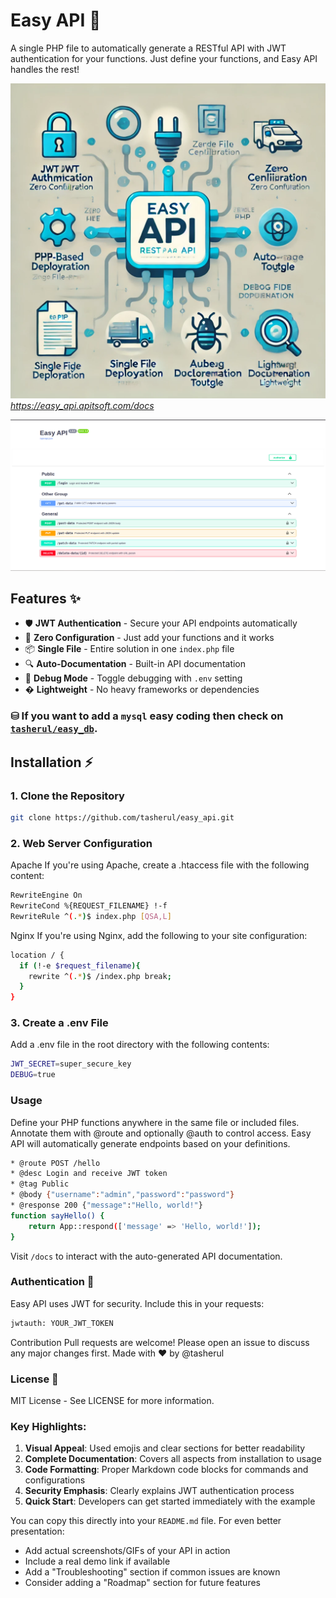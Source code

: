 # Easy API 🚀

A single PHP file to automatically generate a RESTful API with JWT authentication for your functions. Just define your functions, and Easy API handles the rest!

![Demo](https://raw.githubusercontent.com/tasherul/easy_api/refs/heads/main/demo.webp) *https://easy_api.apitsoft.com/docs*


![Demo](https://raw.githubusercontent.com/tasherul/easy_api/refs/heads/main/essy_api.png) 

## Features ✨
- 🛡️ **JWT Authentication** - Secure your API endpoints automatically
- 🔌 **Zero Configuration** - Just add your functions and it works
- 📦 **Single File** - Entire solution in one `index.php` file
- 🔍 **Auto-Documentation** - Built-in API documentation
- 🚦 **Debug Mode** - Toggle debugging with `.env` setting
- � **Lightweight** - No heavy frameworks or dependencies

### ⛁ If you want to add a `mysql` easy coding then check on [`tasherul/easy_db`](https://github.com/tasherul/easy_db).

## Installation ⚡

### 1. Clone the Repository
```bash
git clone https://github.com/tasherul/easy_api.git
```

### 2. Web Server Configuration
Apache
If you're using Apache, create a .htaccess file with the following content:
```bash
RewriteEngine On
RewriteCond %{REQUEST_FILENAME} !-f
RewriteRule ^(.*)$ index.php [QSA,L]
```
Nginx
If you're using Nginx, add the following to your site configuration:
```bash
location / {
  if (!-e $request_filename){
    rewrite ^(.*)$ /index.php break;
  }
}
```

### 3. Create a .env File
Add a .env file in the root directory with the following contents:
```bash
JWT_SECRET=super_secure_key
DEBUG=true
```

### Usage
Define your PHP functions anywhere in the same file or included files.
Annotate them with @route and optionally @auth to control access.
Easy API will automatically generate endpoints based on your definitions.
```bash
* @route POST /hello
* @desc Login and receive JWT token
* @tag Public
* @body {"username":"admin","password":"password"}
* @response 200 {"message":"Hello, world!"}
function sayHello() {
    return App::respond(['message' => 'Hello, world!']);
}
```
Visit `/docs` to interact with the auto-generated API documentation.

### Authentication 🔐
Easy API uses JWT for security. Include this in your requests:
```bash
jwtauth: YOUR_JWT_TOKEN
```

Contribution
Pull requests are welcome! Please open an issue to discuss any major changes first.
Made with ❤️ by @tasherul

### License 📄
MIT License - See LICENSE for more information.

### Key Highlights:
1. **Visual Appeal**: Used emojis and clear sections for better readability
2. **Complete Documentation**: Covers all aspects from installation to usage
3. **Code Formatting**: Proper Markdown code blocks for commands and configurations
4. **Security Emphasis**: Clearly explains JWT authentication process
5. **Quick Start**: Developers can get started immediately with the example

You can copy this directly into your `README.md` file. For even better presentation:
- Add actual screenshots/GIFs of your API in action
- Include a real demo link if available
- Add a "Troubleshooting" section if common issues are known
- Consider adding a "Roadmap" section for future features

